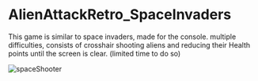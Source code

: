 # AlienAttackRetro_SpaceInvaders
This game is similar to space invaders, made for the console. multiple difficulties, consists of crosshair shooting aliens and reducing their Health points until the screen is clear. (limited time to do so)

![spaceShooter](https://user-images.githubusercontent.com/61878992/215260733-9a793bcd-ad78-46e8-8bc1-232881efa448.png)
